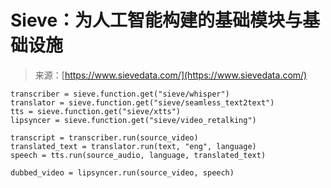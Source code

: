<!--yml

category: 未分类

date: 2024-05-27 14:46:52

-->

# Sieve：为人工智能构建的基础模块与基础设施

> 来源：[https://www.sievedata.com/](https://www.sievedata.com/)

```
transcriber = sieve.function.get("sieve/whisper")
translator = sieve.function.get("sieve/seamless_text2text")
tts = sieve.function.get("sieve/xtts")
lipsyncer = sieve.function.get("sieve/video_retalking")

transcript = transcriber.run(source_video)
translated_text = translator.run(text, "eng", language)
speech = tts.run(source_audio, language, translated_text)

dubbed_video = lipsyncer.run(source_video, speech)

```
